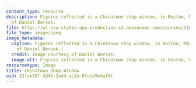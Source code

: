 ```yaml
---
content_type: resource
description: Figures reflected in a Chinatown shop window, in Boston, MA. Image courtesy
  of Daniel Bersak.
file: https://ol-ocw-studio-app-production.s3.amazonaws.com/courses/21g-030-east-asian-culture-from-zen-to-k-pop-spring-2015/22fab29f3d4b2a4dac2a6fcee9edaf6f_21g-030s15.jpg
file_type: image/jpeg
image_metadata:
  caption: Figures reflected in a Chinatown shop window, in Boston, MA. (Image courtesy
    of Daniel Bersak.)
  credit: Image courtesy of Daniel Bersak.
  image-alt: Figures reflected in a Chinatown shop window, in Boston, MA.
resourcetype: Image
title: Chinatown Shop Window
uid: 22fab29f-3d4b-2a4d-ac2a-6fcee9edaf6f
---
```

